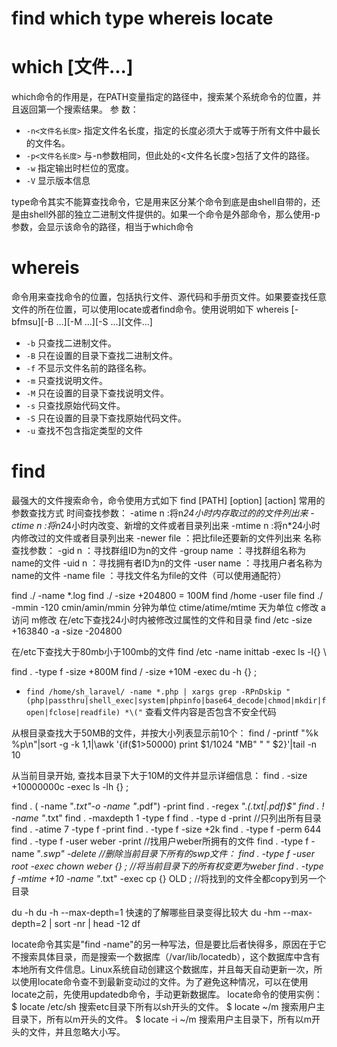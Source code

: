 find which type whereis locate
=====

which [文件...]
======
which命令的作用是，在PATH变量指定的路径中，搜索某个系统命令的位置，并且返回第一个搜索结果。
参 数：
* `-n<文件名长度>` 指定文件名长度，指定的长度必须大于或等于所有文件中最长的文件名。
* `-p<文件名长度>` 与-n参数相同，但此处的<文件名长度>包括了文件的路径。
* `-w` 指定输出时栏位的宽度。
* `-V` 显示版本信息

type命令其实不能算查找命令，它是用来区分某个命令到底是由shell自带的，还是由shell外部的独立二进制文件提供的。如果一个命令是外部命令，那么使用-p参数，会显示该命令的路径，相当于which命令

whereis
======
命令用来查找命令的位置，包括执行文件、源代码和手册页文件。如果要查找任意文件的所在位置，可以使用locate或者find命令。使用说明如下
whereis [-bfmsu][-B ...][-M ...][-S ...][文件...]
* `-b` 只查找二进制文件。
* `-B` 只在设置的目录下查找二进制文件。
* `-f` 不显示文件名前的路径名称。
* `-m` 只查找说明文件。
* `-M` 只在设置的目录下查找说明文件。
* `-s` 只查找原始代码文件。
* `-S` 只在设置的目录下查找原始代码文件。
* `-u` 查找不包含指定类型的文件

find
======
最强大的文件搜索命令，命令使用方式如下
find [PATH] [option] [action]
常用的参数查找方式
时间查找参数：
-atime n :将n*24小时内存取过的的文件列出来
-ctime n :将n*24小时内改变、新增的文件或者目录列出来
-mtime n :将n*24小时内修改过的文件或者目录列出来
-newer file ：把比file还要新的文件列出来
名称查找参数：
-gid n       ：寻找群组ID为n的文件
-group name  ：寻找群组名称为name的文件
-uid n       ：寻找拥有者ID为n的文件
-user name   ：寻找用户者名称为name的文件
-name file   ：寻找文件名为file的文件（可以使用通配符）

find ./ -name *.log
find ./ -size +204800 = 100M
find /home -user file
find ./ -mmin -120
cmin/amin/mmin 分钟为单位
ctime/atime/mtime 天为单位
c修改 a访问 m修改
在/etc下查找24小时内被修改过属性的文件和目录
find /etc -size +163840 -a -size -204800

在/etc下查找大于80mb小于100mb的文件
find /etc -name inittab -exec ls -l{} \


find . -type f -size +800M
find / -size +10M -exec du -h {} \;
* `find /home/sh_laravel/ -name *.php | xargs grep -RPnDskip "(php|passthru|shell_exec|system|phpinfo|base64_decode|chmod|mkdir|fopen|fclose|readfile) *\("` 查看文件内容是否包含不安全代码

从根目录查找大于50MB的文件，并按大小列表显示前10个：
find / -printf "%k %p\n"|sort -g -k 1,1|\awk '{if($1>50000) print $1/1024 "MB" " " $2}'|tail -n 10

从当前目录开始, 查找本目录下大于10M的文件并显示详细信息：
find . -size +10000000c -exec ls -lh {} \;

find . ( -name "*.txt"-o -name "*.pdf") -print
find . -regex ".*(.txt|.pdf)$"
find . ! -name "*.txt"
find . -maxdepth 1 -type f
find . -type d -print  //只列出所有目录
find . -atime 7 -type f -print
find . -type f -size +2k
find . -type f -perm 644
find . -type f -user weber -print //找用户weber所拥有的文件
find . -type f -name "*.swp" -delete //删除当前目录下所有的swp文件：
find . -type f -user root -exec chown weber {} ; //将当前目录下的所有权变更为weber
find . -type f -mtime +10 -name "*.txt" -exec cp {} OLD ; //将找到的文件全都copy到另一个目录

du -h
du -h --max-depth=1 快速的了解哪些目录变得比较大
du -hm --max-depth=2 | sort -nr | head -12
df

locate命令其实是"find -name"的另一种写法，但是要比后者快得多，原因在于它不搜索具体目录，而是搜索一个数据库（/var/lib/locatedb），这个数据库中含有本地所有文件信息。Linux系统自动创建这个数据库，并且每天自动更新一次，所以使用locate命令查不到最新变动过的文件。为了避免这种情况，可以在使用locate之前，先使用updatedb命令，手动更新数据库。
locate命令的使用实例：
$ locate /etc/sh
搜索etc目录下所有以sh开头的文件。
$ locate ~/m
搜索用户主目录下，所有以m开头的文件。
$ locate -i ~/m
搜索用户主目录下，所有以m开头的文件，并且忽略大小写。



